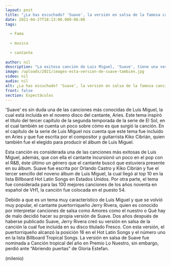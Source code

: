 ```yaml
---
layout: post
title: "¿La has escuchado? 'Suave', la versión en salsa de la famosa canción de Luis Miguel"
date: 2021-04-27T18:13:00.000-06:00
tags:
  
  - Fama
  
  - musica
  
  - cantante
  
author: nil
description: "La exitosa canción de Luis Miguel, 'Suave', tiene una versión al ritmo de salsa. Te contamos quién la canta. "
image: /uploads/2021/images-esta-version-de-suave-tambien.jpg
video: nil
audio: nil
alt: ¿La has escuchado? 'Suave', la versión en salsa de la famosa canción de Luis Miguel
front: false
section: Espectáculos
---
```


'Suave' es sin duda una de las canciones más conocidas de Luis Miguel, la cual está incluida en el noveno disco del cantante, Aries. Este tema inspiró el título del tercer capítulo de la segunda temporada de la serie de El Sol, en el cual también se cuenta un poco sobre cómo es que surgió la canción. En el capítulo de la serie de Luis Miguel nos cuenta que este tema fue incluido en Aries y que fue escrita por el compositor y guitarrista Kiko Cibrián, quien también fue el elegido para producir el álbum de Luis Miguel. 

Esta canción es considerada una de las canciones más exitosas de Luis Miguel, además, que con ella el cantante incursionó un poco en el pop con el R&B, éste último un género que el cantante buscó que estuviera presente en su álbum. Suave fue escrita por Orlando Castro y Kiko Cibrián y fue el tercer sencillo del noveno álbum de Luis Miguel, la cual llegó al top 10 en la lista Billboard Hot Latin Songs en Estados Unidos.  Por otra parte, el tema fue considerada para las 100 mejores canciones de los años noventa en español de VH1, la canción fue colocada en el puesto 54. 

Debido a que es un tema muy característico de Luis Miguel y que se volvió muy popular, el cantante puertorriqueño Jerry Rivera, quien es conocido por interpretar canciones de salsa como Amores como el nuestro o Qué hay de malo decidió hacer su propia versión de Suave. Dos años después de haberse publicado Suave, Jerry Rivera creó su versión en salsa de la canción la cual fue incluida en su disco titulado Fresco. Con esta versión, el puertorriqueño alcanzó la posición 16 en el Hot Latin Songs y el número uno en la lista Billboard Tropical Songs. La versión en salsa de Suave fue nominada a Canción tropical del año en Premio Lo Nuestro, sin embargo, perdió ante “Abriendo puertas” de Gloria Estefan. 

(milenio)
